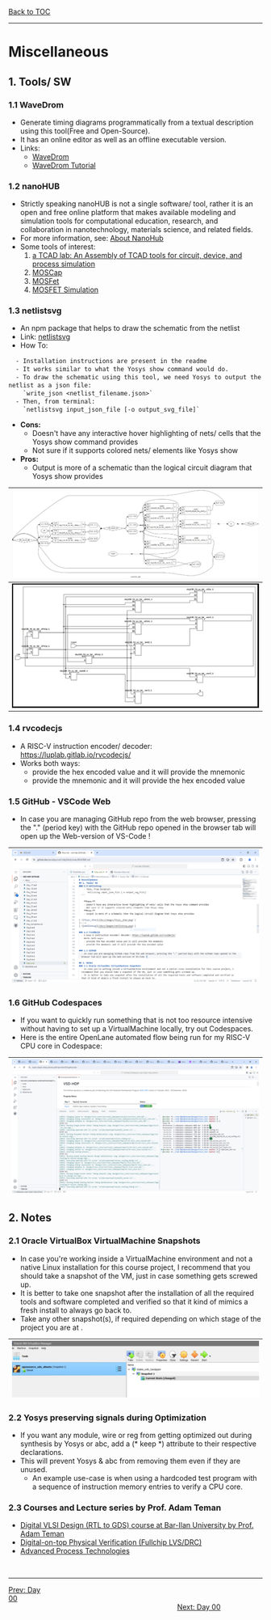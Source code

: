 [Back to TOC](../README.md)  
_________________________________________________________________________________________________________  
# Miscellaneous

## 1. Tools/ SW
### 1.1 WaveDrom
  - Generate timing diagrams programmatically from a textual description using this tool(Free and Open-Source).
  - It has an online editor as well as an offline executable version.
  - Links:
    - [WaveDrom](https://wavedrom.com/)
    - [WaveDrom Tutorial](https://wavedrom.com/tutorial.html)

### 1.2 nanoHUB
  - Strictly speaking nanoHUB is not a single software/ tool, rather it is an open and free online platform that makes available modeling and simulation tools for computational education, research, and collaboration in nanotechnology, materials science, and related fields.
  - For more information, see: [About NanoHub](https://nanohub.org/about)
  - Some tools of interest:
    1) [a TCAD lab: An Assembly of TCAD tools for circuit, device, and process simulation](https://nanohub.org/tools/atcadlab)
    2) [MOSCap](https://nanohub.org/resources/moscap)
    3) [MOSFet](https://nanohub.org/resources/mosfet)
    4) [MOSFET Simulation](https://nanohub.org/resources/mosfetsat)

### 1.3 netlistsvg
  - An npm package that helps to draw the schematic from the netlist
  - Link: [netlistsvg](https://github.com/nturley/netlistsvg)
  - How To:
  ```
    - Installation instructions are present in the readme
    - It works similar to what the Yosys show command would do.
    - To draw the schematic using this tool, we need Yosys to output the netlist as a json file:
      `write_json <netlist_filename.json>`
    - Then, from terminal:
      `netlistsvg input_json_file [-o output_svg_file]`
  ```

  - **Cons:**
    - Doesn't have any interactive hover highlighting of nets/ cells that the Yosys show command provides
    - Not sure if it supports colored nets/ elements like Yosys show
  - **Pros:**
    - Output is more of a schematic than the logical circuit diagram that Yosys show provides

| ![Yosys_show](/docs/images/Yosys_show.png) |
|:---|
| ![netlistsvg](/docs/images/netlistsvg.png) |

### 1.4 rvcodecjs
  - A RISC-V instruction encoder/ decoder: https://luplab.gitlab.io/rvcodecjs/
  - Works both ways:
    - provide the hex encoded value and it will provide the mnemonic
    - provide the mnemonic and it will provide the hex encoded value

### 1.5 GitHub - VSCode Web
  - In case you are managing GitHub repo from the web browser, pressing the "." (period key) with the GitHub repo opened in the browser tab will open up the Web-version of VS-Code !

| ![VSCode_Web](/docs/images/VSCode_Web.png) |
|:---:|

### 1.6 GitHub Codespaces
  - If you want to quickly run something that is not too resource intensive without having to set up a VirtualMachine locally, try out Codespaces.
  - Here is the entire OpenLane automated flow being run for my RISC-V CPU core in Codespace:

| ![GitHub_Codespace_running_OpenLane.png](/docs/images/GitHub_Codespace_running_OpenLane.png) |
|:---:|

## 2. Notes
### 2.1 Oracle VirtualBox VirtualMachine Snapshots
  - In case you're working inside a VirtualMachine environment and not a native Linux installation for this course project, I recommend that you should take a snapshot of the VM, just in case something gets screwed up.
  - It is better to take one snapshot after the installation of all the required tools and software completed and verified so that it kind of mimics a fresh install to always go back to.
  - Take any other snapshot(s), if required depending on which stage of the project you are at .

| ![VirtualBox_Snapshot](/docs/images/VirtualBox_Snapshot.png) |
|:---:|

### 2.2 Yosys preserving signals during Optimization
  - If you want any module, wire or reg from getting optimized out during synthesis by Yosys or abc, add a (* keep *) attribute to their respective declarations.
  - This will prevent Yosys & abc from removing them even if they are unused.
    - An example use-case is when using a hardcoded test program with a sequence of instruction memory entries to verify a CPU core.

### 2.3 Courses and Lecture series by Prof. Adam Teman
  - [Digital VLSI Design (RTL to GDS) course at Bar-Ilan University by Prof. Adam Teman](https://www.youtube.com/watch?v=GIPhBfenqMc&list=PLZU5hLL_713x0_AV_rVbay0pWmED7992G)
  - [Digital-on-top Physical Verification (Fullchip LVS/DRC)](https://www.youtube.com/watch?v=Hq6QD8aX2Q0&list=PLZU5hLL_713xp5sDexQMVdOM86l_wP5w8&index=1)
  - [Advanced Process Technologies](https://www.youtube.com/watch?v=5FEmD8ARF1g&list=PLZU5hLL_713x06MZ4OwMwnYGEeszuckZK)

<br>

_________________________________________________________________________________________________________  
[Prev: Day 00](Day_00.md)$~~~~~~~~~~~~~~~~~~~~~~~~~~~~~~~~~~~~~~~~~~~~~~~~~~~~~~~~~~~~~~~~~~~~~~~~~~~~~~~~~~~~~~~~~~~~~~~~~~~~~~~~~~~~~~~~~~~~~~~~~~~~~~~~~~~~~~~~~~~~~~~~~~~~~~~~~~~~~~~~~~~~~~~~~~~~~~~~~~~~~~~~~~~~~~~~~~~~~~~~~~~~~~~~$[Next: Day 00](Day_00.md)  

